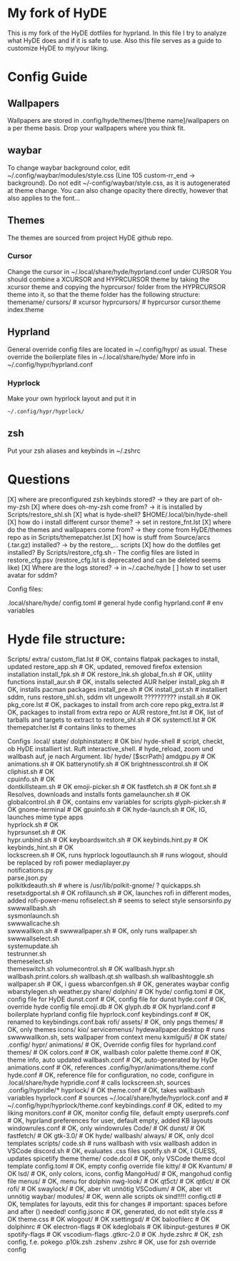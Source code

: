 # My fork of HyDE

This is my fork of the HyDE dotfiles for hyprland. In this file I try to analyze what HyDE does and if it is safe to use. Also this file serves as a guide to customize HyDE to my/your liking.

# Config Guide

## Wallpapers

Wallpapers are stored in .config/hyde/themes/[theme name]/wallpapers on a per theme basis. Drop your wallpapers where you think fit.

## waybar

To change waybar background color, edit ~/.config/waybar/modules/style.css (Line 105 custom-rr_end -> background). Do not edit ~/-config/waybar/style.css, as it is autogenerated at theme change.
You can also change opacity there directly, however that also applies to the font...
## Themes

The themes are sourced from project HyDE github repo.

### Cursor

Change the cursor in ~/.local/share/hyde/hyprland.conf under CURSOR
You should combine a XCURSOR and HYPRCURSOR theme by taking the xcursor theme and copying the hyprcursor/ folder from the HYPRCURSOR theme into it, so that the theme folder has the following structure:
    themename/
        cursors/ # xcursor
        hyprcursors/ # hyprcursor
        cursor.theme
        index.theme

## Hyprland

General override config files are located in ~/.config/hypr/ as usual. These override the boilerplate files in ~/.local/share/hyde/ 
More info in ~/.config/hypr/hyprland.conf

### Hyprlock

Make your own hyprlock layout and put it in

    ~/.config/hypr/hyprlock/

## zsh

Put your zsh aliases and keybinds in ~/.zshrc


# Questions

[X] where are preconfigured zsh keybinds stored? -> they are part of oh-my-zsh
[X] where does oh-my-zsh come from? -> it is installed by Scripts/restore_shl.sh
[X] what is hyde-shell? $HOME/.local/bin/hyde-shell
[X] how do i install different cursor theme? -> set in restore_fnt.lst
[X] where do the themes and wallpapers come from? -> they come from HyDE/themes repo as in Scripts/themepatcher.lst
[X] how is stuff from Source/arcs (.tar.gz) installed? -> by the restore_... scripts
[X] how do the dotfiles get installed? By Scripts/restore_cfg.sh
    - The config files are listed in restore_cfg.psv (restore_cfg.lst is deprecated and can be deleted seems like)
[X] Where are the logs stored? -> in ~/.cache/hyde
[ ] how to set user avatar for sddm?



Config files:

.local/share/hyde/
    config.toml # general hyde config
    hyprland.conf # env variables

# Hyde file structure:

Scripts/
    extra/
        custom_flat.lst # OK, contains flatpak packages to install, updated
        restore_app.sh # OK, updated, removed firefox extension installation
        install_fpk.sh # OK
        restore_lnk.sh
    global_fn.sh # OK, utility functions
    install_aur.sh # OK, installs selected AUR helper
    install_pkg.sh # OK, installs pacman packages
    install_pre.sh # OK
    install_pst.sh # installiert sddm, runs restore_shl.sh, sddm vlt ungewollt ??????????
    install.sh # OK
    pkg_core.lst # OK, packages to install from arch core repo
    pkg_extra.lst # OK, packages to install from extra repo or AUR
    restore_fnt.lst # OK, list of tarballs and targets to extract to
    restore_shl.sh # OK
    systemctl.lst # OK
    themepatcher.lst # contains links to themes
    
Configs
    .local/
        state/
            dolphinstaterc # OK
        bin/
            hyde-shell      # script, checkt, ob HyDE installiert ist. Ruft interactive_shell.
                            # hyde_reload, zoom und wallbash auf, je nach Argument.
        lib/
            hyde/ [$scrPath]
                amdgpu.py   # OK
                animations.sh # OK
                batterynotify.sh # OK
                brightnesscontrol.sh # OK
                cliphist.sh	# OK      
                cpuinfo.sh # OK  
                dontkillsteam.sh # OK
                emoji-picker.sh # OK
                fastfetch.sh # OK
                font.sh	# Resolves, downloads and installs fonts
                gamelauncher.sh # OK
                globalcontrol.sh # OK, contains env variables for scripts
                glyph-picker.sh # OK
                gnome-terminal # OK	
                gpuinfo.sh # OK
                hyde-launch.sh # OK, IG, launches mime type apps	
                hyprlock.sh # OK	
                hyprsunset.sh # OK	
                hypr.unbind.sh # OK
                keyboardswitch.sh # OK
                keybinds.hint.py # OK	
                keybinds_hint.sh # OK	
                lockscreen.sh # OK, runs hyprlock
                logoutlaunch.sh # runs wlogout, should be replaced by rofi power 
                mediaplayer.py	   
                notifications.py   
                parse.json.py	   
                polkitkdeauth.sh # where is /usr/lib/polkit-gnome/ ?
                quickapps.sh	   
                resetxdgportal.sh # OK
                rofilaunch.sh # OK, launches rofi in different modes, added rofi-power-menu
                rofiselect.sh # seems to select style
                sensorsinfo.py
                swwwallbash.sh    
                sysmonlaunch.sh   
                swwwallcache.sh   
                swwwallkon.sh # 
                swwwallpaper.sh # OK, only runs wallpaper.sh
                swwwallselect.sh  
                systemupdate.sh   
                testrunner.sh     
                themeselect.sh    
                themeswitch.sh
                volumecontrol.sh # OK
                wallbash.hypr.sh
                wallbash.print.colors.sh
                wallbash.qt.sh
                wallbash.sh
                wallbashtoggle.sh
                wallpaper.sh # OK, i guess
                wbarconfgen.sh # OK, generates waybar config
                wbarstylegen.sh
                weather.py
        share/
            dolphin/ # OK
            hyde/
                config.toml # OK, config file for HyDE
                dunst.conf # OK, config file for dunst
                hyde.conf # OK, override hyde config file
                emoji.db # OK
                glyph.db # OK
                hyprland.conf # boilerplate hyprland config file
                hyprlock.conf
                keybindings.conf # OK, renamed to keybindings.conf.bak
                rofi/
                    assets/ # OK, only pngs
                    themes/ # OK, only themes
            icons/
            kio/ 
                servicemenus/
                    hydewallpaper.desktop # runs swwwwallkon.sh, sets wallpaper from context menu
            kxmlgui5/ # OK
        state/
    .config/
        hypr/
            animations/     # OK, Override config files for hyprland.conf
            themes/ # OK
                colors.conf # OK, wallbash color palette
                theme.conf # OK, theme info, auto updated
                wallbash.conf # OK, auto-generated by HyDe
            animations.conf # OK, references .config/hypr/animations/theme.conf
            hyde.conf # OK, reference file for configuration, no code, configure in .local/share/hyde 
            hypridle.conf # calls lockscreen.sh, sources .config/hypridle/*
            hyprlock/ # OK
                theme.conf # OK, takes wallbash variables 
            hyprlock.conf # sources ~/.local/share/hyde/hyprlock.conf and 
                          # ~/.config/hypr/hyprlock/theme.conf
            keybindings.conf # OK, edited to my liking
            monitors.conf # OK, monitor config file, default empty
            userprefs.conf # OK, hyprland preferences for user, default empty, added KB layouts
            windowrules.conf # OK, only windowrules
        Code/ # OK
        dunst/ # OK    
        fastfetch/ # OK
        gtk-3.0/ # OK
        hyde/
            wallbash/
                always/ # OK, only dcol templates
                scripts/
                    code.sh # runs wallbash with vsix wallbash addon in VSCode
                    discord.sh # OK, evaluates .css files
                    spotify.sh # OK, I GUESS, updates spicetify theme
                theme/
                    code.dcol # OK, only VSCode theme dcol template
            config.toml # OK, empty config override file
        kitty/ # OK
        Kvantum/ # OK
        lsd/ # OK, only colors, icons, config
        MangoHud/ # OK, mangohud config file
        menus/ # OK, menu for dolphin
        nwg-look/ # OK
        qt5ct/ # OK
        qt6ct/ # OK
        rofi/ # OK
        swaylock/ # OK, aber vlt unnötig
        VSCodium/ # OK, aber vlt unnötig
        waybar/
            modules/ # OK, wenn alle scripts ok sind!!!!!
            config.ctl # OK, templates for layouts, edit this for changes
                        # important: spaces before and after () needed!
            config.jsonc # OK, generated, do not edit
            style.css # OK
            theme.css # OK
        wlogout/ # OK
        xsettingsd/ # OK
        baloofilerc # OK
        dolphinrc # OK
        electron-flags # OK
        kdeglobals # OK
        libinput-gestures # OK
        spotify-flags # OK
        vscodium-flags
    .gtkrc-2.0 # OK
    .hyde.zshrc # OK, zsh config, f.e. pokego
    .p10k.zsh
    .zshenv
    .zshrc # OK, use for zsh override config
